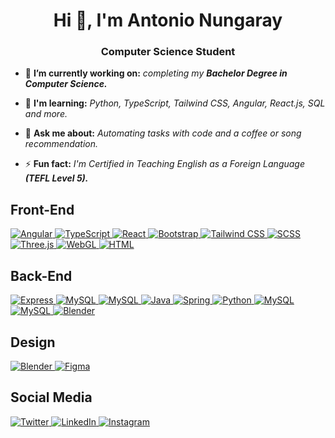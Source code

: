 <h1 align="center"> Hi 👋, I'm Antonio Nungaray</h1>
<h3 align="center">Computer Science Student</h3>




<!--
**AntonioNungaray/AntonioNungaray** is a ✨ _special_ ✨ repository because its `README.md` (this file) appears on your GitHub profile.

Here are some ideas to get you started:

- 👯 I’m looking to collaborate on ...
- 📫 How to reach me: ...
- 😄 Pronouns: ...
-->
- 🔭 **I’m currently working on:** *completing my **Bachelor Degree in Computer Science.***
  
- 🌱 **I'm learning:** *Python, TypeScript, Tailwind CSS, Angular, React.js, SQL and more.*

<!-- - 🤔 I’m looking for help **gaining experience and improving my coding skills.**-->
  
- 💬 **Ask me about:** *Automating tasks with code and a coffee or song recommendation.*
  
- ⚡ **Fun fact:** *I'm Certified in Teaching English as a Foreign Language* ***(TEFL Level 5).***
  
## Front-End

<a href="https://angular.io" target="_blank" rel="noreferrer"> 
  <img src="https://img.shields.io/badge/Angular-DD0031?style=for-the-badge&logo=angular&logoColor=white" alt="Angular">
</a>
 <a href="https://www.typescriptlang.org" target="_blank" rel="noreferrer"> 
  <img src="https://img.shields.io/badge/TypeScript-3178C6?style=for-the-badge&logo=typescript&logoColor=white" alt="TypeScript">
</a>
<a href="https://es.react.dev" target="_blank" rel="noreferrer"> 
  <img src="https://img.shields.io/badge/React-61DAFB?style=for-the-badge&logo=react&logoColor=white" alt="React"></img>
</a>
<a href="https://getbootstrap.com" target="_blank" rel="noreferrer"> 
  <img src="https://img.shields.io/badge/Bootstrap-7952B3?style=for-the-badge&logo=bootstrap&logoColor=white" alt="Bootstrap">
</a>
 <a href="https://tailwindcss.com" target="_blank" rel="noreferrer"> 
  <img src="https://img.shields.io/badge/Tailwind_CSS-38B2AC?style=for-the-badge&logo=tailwind-css&logoColor=white" alt="Tailwind CSS"></img>
</a>
<a href="https://sass-lang.com" target="_blank" rel="noreferrer"> 
  <img src="https://img.shields.io/badge/SASS-CC6699?style=for-the-badge&logo=SASS&logoColor=white" alt="SCSS">
</a>
<a href="https://threejs.org" target="_blank" rel="noreferrer"> 
  <img src="https://img.shields.io/badge/ThreeJs-000000?style=for-the-badge&logo=three.js&logoColor=white" alt="Three.js"></img>
</a>
<a href="https://get.webgl.org" target="_blank" rel="noreferrer"> 
 <img src="https://img.shields.io/badge/WebGL-990000?style=for-the-badge&logo=webgl&logoColor=white" alt="WebGL"></img>
</a> 
<a href="https://www.w3.org/html/" target="_blank" rel="noreferrer"> 
  <img src="https://img.shields.io/badge/html-E34F26?style=for-the-badge&logo=html5&logoColor=white" alt="HTML"></img>
</a> 

## Back-End

<a href="https://expressjs.com" target="_blank" rel="noreferrer"> 
  <img src="https://img.shields.io/badge/express-000000?style=for-the-badge&logo=express&logoColor=white" alt="Express"></img>
</a>
<a href="https://nodejs.org/es" target="_blank" rel="noreferrer"> 
  <img src="https://img.shields.io/badge/node.js-339933?style=for-the-badge&logo=node.js&logoColor=white" alt="MySQL"></img>
</a> 
<a href="https://www.npmjs.com" target="_blank" rel="noreferrer"> 
  <img src="https://img.shields.io/badge/npm-CB3837?style=for-the-badge&logo=npm&logoColor=white" alt="MySQL"></img>
</a> 
<a href="https://www.java.com" target="_blank" rel="noreferrer"> 
  <img src="https://img.shields.io/badge/java-b07219?style=for-the-badge&logo=java&logoColor=white" alt="Java"></img>
</a>
<a href="https://spring.io" target="_blank" rel="noreferrer"> 
  <img src="https://img.shields.io/badge/spring-6DB33F?style=for-the-badge&logo=spring&logoColor=white" alt="Spring"></img>
</a>
<a href="https://www.python.org" target="_blank" rel="noreferrer"> 
  <img src="https://img.shields.io/badge/python-3776AB?style=for-the-badge&logo=python&logoColor=white" alt="Python"></img>
</a> 
<a href="https://www.mysql.com" target="_blank" rel="noreferrer"> 
  <img src="https://img.shields.io/badge/my--sql-4479A1?style=for-the-badge&logo=mysql&logoColor=white" alt="MySQL"></img>
</a> 
<a href="https://www.mongodb.com/es" target="_blank" rel="noreferrer"> 
  <img src="https://img.shields.io/badge/mongodb-47A248?style=for-the-badge&logo=mongodb&logoColor=white" alt="MySQL"></img>
</a> 
<a href="https://openai.com" target="_blank" rel="noreferrer"> 
  <img src="https://img.shields.io/badge/open--ai-412991?style=for-the-badge&logo=openai&logoColor=white" alt="Blender"></img>
</a> 

## Design

<a href="https://www.blender.org" target="_blank" rel="noreferrer"> 
  <img src="https://img.shields.io/badge/blender-F5792A?style=for-the-badge&logo=blender&logoColor=white" alt="Blender"></img>
</a> 
<a href="https://www.figma.com" target="_blank" rel="noreferrer"> 
  <img src="https://img.shields.io/badge/figma-F24E1E?style=for-the-badge&logo=figma&logoColor=white" alt="Figma"></img>
</a> 

## Social Media
<a href="https://x.com/_nungaray_" target="_blank" rel="noreferrer"> 
  <img src="https://img.shields.io/badge/twitter-1D9BF0?style=for-the-badge&logo=twitter&logoColor=white" alt="Twitter"></img>
</a> 
<a href="https://www.linkedin.com/in/anungaray/" target="_blank" rel="noreferrer"> 
  <img src="https://img.shields.io/badge/linkedin-0A66C2?style=for-the-badge&logo=linkedin&logoColor=white" alt="LinkedIn"></img>
</a> 
<a href="https://www.instagram.com/screwyour9to5/" target="_blank" rel="noreferrer"> 
  <img src="https://img.shields.io/badge/instagram-E4405F?style=for-the-badge&logo=instagram&logoColor=white" alt="Instagram"></img>
</a> 
